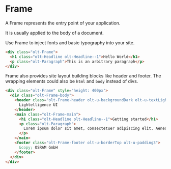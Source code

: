 # Frame

A Frame represents the entry point of your application.

It is usually applied to the body of a document.

Use Frame to inject fonts and basic typography into your site.

```html
<div class="olt-Frame">
  <h1 class="olt-Headline olt-Headline--1">Hello World</h1>
  <p class="olt-Paragraph">This is an arbitrary paragraph</p>
</div>
```

Frame also provides site layout building blocks like header and footer.
The wrapping elements could also be `html` and `body` instead of divs.

```html
<div class="olt-Frame" style="height: 400px">
  <div class="olt-Frame-body">
    <header class="olt-Frame-header olt-u-backgroundDark olt-u-textLight olt-u-padding3">
      Lightelligence UI
    </header>
    <main class="olt-Frame-main">
      <h1 class="olt-Headline olt-Headline--1">Getting started</h1>
      <p class="olt-Paragraph">
        Lorem ipsum dolor sit amet, consectetuer adipiscing elit. Aenean commodo ligula eget dolor. Aenean massa. Cum sociis natoque penatibus et magnis dis parturient montes, nascetur ridiculus mus. Donec quam felis, ultricies nec, pellentesque eu, pretium quis, sem. Nulla consequat massa quis enim.
      </p>
    </main>
    <footer class="olt-Frame-footer olt-u-borderTop olt-u-padding3">
      &copy; OSRAM GmbH
    </footer>
  </div>
</div>
```
